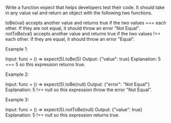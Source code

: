 Write a function expect that helps developers test their code. It should take in any value val and return an object with the following two functions.

toBe(val) accepts another value and returns true if the two values === each other. If they are not equal, it should throw an error "Not Equal".
notToBe(val) accepts another value and returns true if the two values !== each other. If they are equal, it should throw an error "Equal".
 

Example 1:

Input: func = () => expect(5).toBe(5)
Output: {"value": true}
Explanation: 5 === 5 so this expression returns true.


Example 2:

Input: func = () => expect(5).toBe(null)
Output: {"error": "Not Equal"}
Explanation: 5 !== null so this expression throw the error "Not Equal".


Example 3:

Input: func = () => expect(5).notToBe(null)
Output: {"value": true}
Explanation: 5 !== null so this expression returns true.
